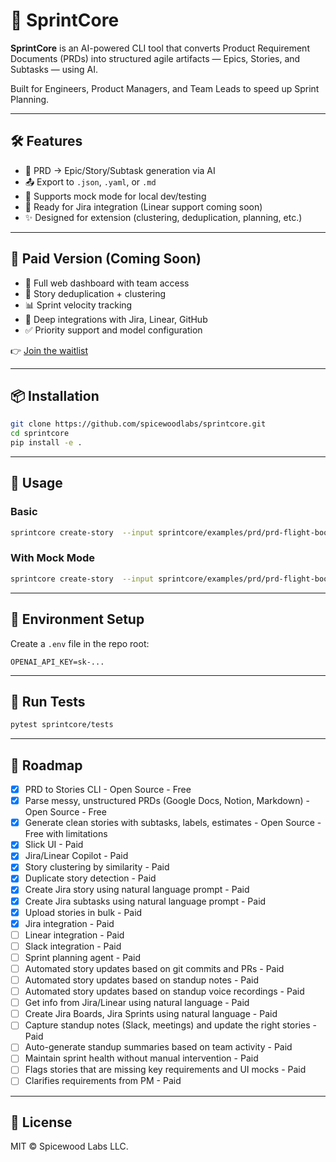 # 🚀 SprintCore

**SprintCore** is an AI-powered CLI tool that converts Product Requirement Documents (PRDs) into structured agile artifacts — Epics, Stories, and Subtasks — using AI.

Built for Engineers, Product Managers, and Team Leads to speed up Sprint Planning.

---

## 🛠 Features

- 🧠 PRD → Epic/Story/Subtask generation via AI
- 📤 Export to `.json`, `.yaml`, or `.md`
- 🧪 Supports mock mode for local dev/testing
- 🔌 Ready for Jira integration (Linear support coming soon)
- ✨ Designed for extension (clustering, deduplication, planning, etc.)

---

## 💼 Paid Version (Coming Soon)

- 🧭 Full web dashboard with team access
- 🔁 Story deduplication + clustering
- 📊 Sprint velocity tracking
- 🔗 Deep integrations with Jira, Linear, GitHub
- ✅ Priority support and model configuration

👉 [Join the waitlist](https://sprintcore.ai)

---

## 📦 Installation

```bash
git clone https://github.com/spicewoodlabs/sprintcore.git
cd sprintcore
pip install -e .
```

---

## 🚀 Usage

### Basic

```bash
sprintcore create-story  --input sprintcore/examples/prd/prd-flight-booking.md --output stories.yaml --prompt prompt.txt
```

### With Mock Mode

```bash
sprintcore create-story  --input sprintcore/examples/prd/prd-flight-booking.md --output stories.yaml --prompt prompt.txt --mock
```

---

## 🔐 Environment Setup

Create a `.env` file in the repo root:

```env
OPENAI_API_KEY=sk-...
```

---

## 🧪 Run Tests

```bash
pytest sprintcore/tests
```

---

## 📌 Roadmap

- [x] PRD to Stories CLI - Open Source - Free
- [x] Parse messy, unstructured PRDs (Google Docs, Notion, Markdown) - Open Source - Free
- [x] Generate clean stories with subtasks, labels, estimates - Open Source - Free with limitations
- [x] Slick UI - Paid
- [x] Jira/Linear Copilot - Paid
- [x] Story clustering by similarity - Paid
- [x] Duplicate story detection  - Paid
- [x] Create Jira story using natural language prompt - Paid
- [x] Create Jira subtasks using natural language prompt - Paid
- [x] Upload stories in bulk - Paid
- [x] Jira integration - Paid
- [ ] Linear integration - Paid
- [ ] Slack integration - Paid
- [ ] Sprint planning agent - Paid
- [ ] Automated story updates based on git commits and PRs - Paid
- [ ] Automated story updates based on standup notes - Paid
- [ ] Automated story updates based on standup voice recordings - Paid
- [ ] Get info from Jira/Linear using natural language - Paid
- [ ] Create Jira Boards, Jira Sprints using natural language - Paid
- [ ] Capture standup notes (Slack, meetings) and update the right stories - Paid
- [ ] Auto-generate standup summaries based on team activity - Paid
- [ ] Maintain sprint health without manual intervention - Paid
- [ ] Flags stories that are missing key requirements and UI mocks - Paid
- [ ] Clarifies requirements from PM - Paid

---

## 📝 License

MIT © Spicewood Labs LLC.
